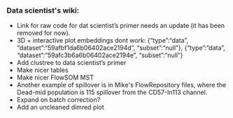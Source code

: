 ### Data scientist's wiki:
* Link for raw code for dat scientist’s primer needs an update (it has been removed for now).
* 3D + interactive plot embeddings dont work: {“type”:“data”, “dataset”:“59afbf1da6b06402ace2194d”, “subset”:“null”}, {“type”:“data”, “dataset”:“59afc3b6a6b06402ace2194e”, “subset”:“null”}
* Add clustree to data scientist’s primer
* Make nicer tables
* Make nicer FlowSOM MST
* Another example of spillover is in Mike's FlowRepository files, where the Dead-mid population is 115 spillover from the CD57-In113 channel.
* Expand on batch correction?
* Add an uncleaned dimred plot
